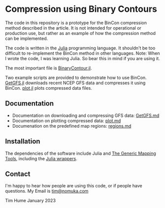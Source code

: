 # Compression using Binary Contours

The code in this repository is a prototype for the BinCon compression method
described in the article. It is not intended for operational or production
use, but rather as an example of how the compression method can be implemented.

The code is written in the [Julia](https://julialang.org/) programming language.
It shouldn't be too difficult to re-implement the BinCon method in other
languages. Note: When I wrote the code, I was learning Julia. So bear this in
mind if you are using it.

The most important file is [BinaryContour.jl](./BinaryContour.jl).

Two example scripts are provided to demonstrate how to use BinCon.
[GetGFS.jl](./GetGFS.jl) downloads recent NCEP GFS data and compresses it using
BinCon. [plot.jl](./plot.jl) plots compressed data files.

## Documentation

- Documentation on downloading and compressing GFS data: [GetGFS.md](./GetGFS.md)
- Documentation on plotting compressed data: [plot.md](./plot.md)
- Documenation on the predefined map regions: [regions.md](./regions.md)

## Installation

The dependencies of the software include Julia and [The Generic Mapping
Tools](https://www.generic-mapping-tools.org/), including the
[Julia wrappers](https://github.com/GenericMappingTools/GMT.jl/releases).

## Contact

I'm happy to hear how people are using this code, or if people have questions.
My Email is tim@nomuka.com


Tim Hume
January 2023
